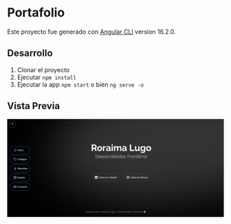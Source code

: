# Portafolio

Este proyecto fue generado con [Angular CLI](https://github.com/angular/angular-cli) version 16.2.0.

## Desarrollo

1. Clonar el proyecto
2. Ejecutar ```npm install```
3. Ejecutar la app ```npm start``` o bien ```ng serve -o```

## Vista Previa

![Preview](./src/assets/design/portafolio-design.jpg)

